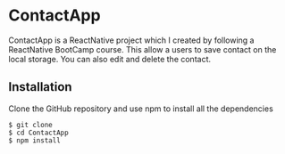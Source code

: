 # ContactApp
ContactApp is a ReactNative project which I created by following a ReactNative BootCamp course. This allow a users 
to save contact on the local storage. You can also edit and delete the contact.

## Installation
Clone the GitHub repository and use npm to install all the dependencies
```
$ git clone
$ cd ContactApp
$ npm install
```
